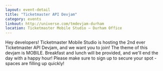 ```yaml
---
layout: event-detail
title: "Ticketmaster API Devjam"
category: events
linkout: http://universe.com/tmdevjam-durham
location: Ticketmaster Mobile Studio – Durham Office
---
```


Hey developers! Ticketmaster Mobile Studio is hosting the 2nd ever Ticketmaster API Devjam, and we want you to join! The theme of this devjam is MOBILE. Breakfast and lunch will be provided, and we'll end the day with a happy hour! Please make sure to sign up to secure your spot - spaces are filling up quickly!
